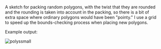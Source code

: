 A sketch for packing random polygons, with the twist that they are rounded and the rounding is taken into account in the packing, so there is a bit of extra space where ordinary polygons would have been "pointy." I use a grid to speed up the bounds-checking process when placing new polygons.

Example output: 

![polyssmall](https://user-images.githubusercontent.com/101308215/161362522-0e099f15-68e5-4992-ac2c-1c9c5faf54f4.png)

